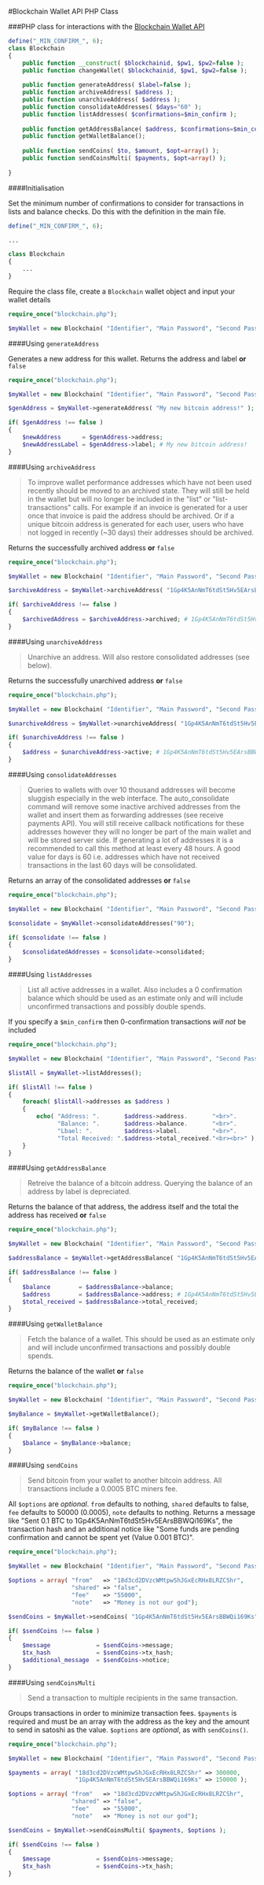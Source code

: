 #Blockchain Wallet API PHP Class

###PHP class for interactions with the [Blockchain Wallet API](https://blockchain.info/api/blockchain_wallet_api)

```php
define("_MIN_CONFIRM_", 6);
class Blockchain
{
    public function __construct( $blockchainid, $pw1, $pw2=false );
    public function changeWallet( $blockchainid, $pw1, $pw2=false );
    
    public function generateAddress( $label=false );
    public function archiveAddress( $address );
    public function unarchiveAddress( $address );
    public function consolidateAddresses( $days="60" );
    public function listAddresses( $confirmations=$min_confirm );
    
    public function getAddressBalance( $address, $confirmations=$min_confirm );
    public function getWalletBalance();
    
    public function sendCoins( $to, $amount, $opt=array() );
    public function sendCoinsMulti( $payments, $opt=array() );
    
}
```

####Initialisation

Set the minimum number of confirmations to consider for transactions in lists and balance checks. Do this with the definition in the main file.

```php
define("_MIN_CONFIRM_", 6);

...

class Blockchain
{
    ...
}
```

Require the class file, create a `Blockchain` wallet object and input your wallet details

```php
require_once("blockchain.php");

$myWallet = new Blockchain( "Identifier", "Main Password", "Second Password" );
```

####Using `generateAddress`

Generates a new address for this wallet. Returns the address and label **or** `false`

```php
require_once("blockchain.php");

$myWallet = new Blockchain( "Identifier", "Main Password", "Second Password" );

$genAddress = $myWallet->generateAddress( "My new bitcoin address!" );

if( $genAddress !== false )
{
    $newAddress      = $genAddress->address;
    $newAddressLabel = $genAddress->label; # My new bitcoin address!
}
```

####Using `archiveAddress`

> To improve wallet performance addresses which have not been used recently should be moved to an archived state. They will still be held in the wallet but will no longer be included in the "list" or "list-transactions" calls. For example if an invoice is generated for a user once that invoice is paid the address should be archived. Or if a unique bitcoin address is generated for each user, users who have not logged in recently (~30 days) their addresses should be archived.

Returns the successfully archived address **or** `false`

```php
require_once("blockchain.php");

$myWallet = new Blockchain( "Identifier", "Main Password", "Second Password" );

$archiveAddress = $myWallet->archiveAddress( "1Gp4K5AnNmT6tdSt5Hv5EArsBBWQi169Ks" );

if( $archiveAddress !== false )
{
    $archivedAddress = $archiveAddress->archived; # 1Gp4K5AnNmT6tdSt5Hv5EArsBBWQi169Ks
}
```

####Using `unarchiveAddress`

> Unarchive an address. Will also restore consolidated addresses (see below).

Returns the successfully unarchived address **or** `false`

```php
require_once("blockchain.php");

$myWallet = new Blockchain( "Identifier", "Main Password", "Second Password" );

$unarchiveAddress = $myWallet->unarchiveAddress( "1Gp4K5AnNmT6tdSt5Hv5EArsBBWQi169Ks" );

if( $unarchiveAddress !== false )
{
    $address = $unarchiveAddress->active; # 1Gp4K5AnNmT6tdSt5Hv5EArsBBWQi169Ks
}
```

####Using `consolidateAddresses`

> Queries to wallets with over 10 thousand addresses will become sluggish especially in the web interface. The auto_consolidate command will remove some inactive archived addresses from the wallet and insert them as forwarding addresses (see receive payments API). You will still receive callback notifications for these addresses however they will no longer be part of the main wallet and will be stored server side. If generating a lot of addresses it is a recommended to call this method at least every 48 hours. A good value for days is 60 i.e. addresses which have not received transactions in the last 60 days will be consolidated.

Returns an array of the consolidated addresses **or** `false`

```php
require_once("blockchain.php");

$myWallet = new Blockchain( "Identifier", "Main Password", "Second Password" );

$consolidate = $myWallet->consolidateAddresses("90");

if( $consolidate !== false )
{
    $consolidatedAddresses = $consolidate->consolidated;
}
```

####Using `listAddresses`

> List all active addresses in a wallet. Also includes a 0 confirmation balance which should be used as an estimate only and will include unconfirmed transactions and possibly double spends.

If you specify a `$min_confirm` then 0-confirmation transactions *will not* be included

```php
require_once("blockchain.php");

$myWallet = new Blockchain( "Identifier", "Main Password", "Second Password" );

$listAll = $myWallet->listAddresses();

if( $listAll !== false )
{
    foreach( $listAll->addresses as $address )
    {
        echo( "Address: ".       $address->address.       "<br>".
              "Balance: ".       $address->balance.       "<br>".
              "Lbael: ".         $address->label.         "<br>".
              "Total Received: ".$address->total_received."<br><br>" );
    }    
}
```

####Using `getAddressBalance`

> Retreive the balance of a bitcoin address. Querying the balance of an address by label is depreciated.

Returns the balance of that address, the address itself and the total the address has received **or** `false`

```php
require_once("blockchain.php");

$myWallet = new Blockchain( "Identifier", "Main Password", "Second Password" );

$addressBalance = $myWallet->getAddressBalance( "1Gp4K5AnNmT6tdSt5Hv5EArsBBWQi169Ks" );

if( $addressBalance !== false )
{
    $balance        = $addressBalance->balance;
    $address        = $addressBalance->address; # 1Gp4K5AnNmT6tdSt5Hv5EArsBBWQi169Ks
    $total_received = $addressBalance->total_received;
}
```

####Using `getWalletBalance`

> Fetch the balance of a wallet. This should be used as an estimate only and will include unconfirmed transactions and possibly double spends.

Returns the balance of the wallet **or** `false`

```php
require_once("blockchain.php");

$myWallet = new Blockchain( "Identifier", "Main Password", "Second Password" );

$myBalance = $myWallet->getWalletBalance();

if( $myBalance !== false )
{
    $balance = $myBalance->balance;
}
```

####Using `sendCoins`

> Send bitcoin from your wallet to another bitcoin address. All transactions include a 0.0005 BTC miners fee.

All `$options` are *optional*. `from` defaults to nothing, `shared` defaults to false, `fee` defaults to 50000 (0.0005), `note` defaults to nothing. Returns a message like "Sent 0.1 BTC to 1Gp4K5AnNmT6tdSt5Hv5EArsBBWQi169Ks", the transaction hash and an additional notice like "Some funds are pending confirmation and cannot be spent yet (Value 0.001 BTC)".

```php
require_once("blockchain.php");

$myWallet = new Blockchain( "Identifier", "Main Password", "Second Password" );

$options = array( "from"   => "18d3cd2DVzcWMtpwShJGxEcRHx8LRZCShr",
                  "shared" => "false",
                  "fee"    => "55000",
                  "note"   => "Money is not our god");

$sendCoins = $myWallet->sendCoins( "1Gp4K5AnNmT6tdSt5Hv5EArsBBWQi169Ks", "124842", $options );

if( $sendCoins !== false )
{
    $message             = $sendCoins->message;
    $tx_hash             = $sendCoins->tx_hash;
    $additional_message  = $sendCoins->notice;
}
```

####Using `sendCoinsMulti`

> Send a transaction to multiple recipients in the same transaction.

Groups transactions in order to minimize transaction fees. `$payments` is required and must be an array with the address as the key and the amount to send in satoshi as the value. `$options` are *optional*, as with `sendCoins()`.

```php
require_once("blockchain.php");

$myWallet = new Blockchain( "Identifier", "Main Password", "Second Password" );

$payments = array( "18d3cd2DVzcWMtpwShJGxEcRHx8LRZCShr" => 300000,
                   "1Gp4K5AnNmT6tdSt5Hv5EArsBBWQi169Ks" => 150000 );

$options = array( "from"   => "18d3cd2DVzcWMtpwShJGxEcRHx8LRZCShr",
                  "shared" => "false",
                  "fee"    => "55000",
                  "note"   => "Money is not our god");

$sendCoins = $myWallet->sendCoinsMulti( $payments, $options );

if( $sendCoins !== false )
{
    $message             = $sendCoins->message;
    $tx_hash             = $sendCoins->tx_hash;
}
```
